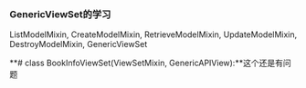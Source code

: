 ### GenericViewSet的学习

ListModelMixin,
CreateModelMixin,
RetrieveModelMixin,
UpdateModelMixin,
DestroyModelMixin,
GenericViewSet



**# class BookInfoViewSet(ViewSetMixin, GenericAPIView):**这个还是有问题